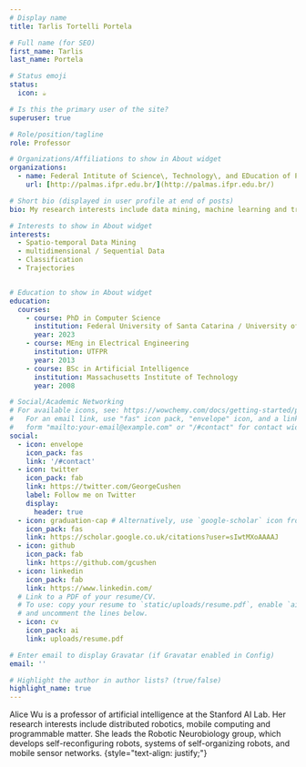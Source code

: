 ```yaml
---
# Display name
title: Tarlis Tortelli Portela

# Full name (for SEO)
first_name: Tarlis
last_name: Portela

# Status emoji
status:
  icon: ☕️

# Is this the primary user of the site?
superuser: true

# Role/position/tagline
role: Professor

# Organizations/Affiliations to show in About widget
organizations:
  - name: Federal Intitute of Science\, Technology\, and EDucation of Parana
    url: [http://palmas.ifpr.edu.br/](http://palmas.ifpr.edu.br/)

# Short bio (displayed in user profile at end of posts)
bio: My research interests include data mining, machine learning and trajectories.

# Interests to show in About widget
interests:
  - Spatio-temporal Data Mining
  - multidimensional / Sequential Data
  - Classification
  - Trajectories


# Education to show in About widget
education:
  courses:
    - course: PhD in Computer Science
      institution: Federal University of Santa Catarina / University of Pisa
      year: 2023
    - course: MEng in Electrical Engineering
      institution: UTFPR
      year: 2013
    - course: BSc in Artificial Intelligence
      institution: Massachusetts Institute of Technology
      year: 2008

# Social/Academic Networking
# For available icons, see: https://wowchemy.com/docs/getting-started/page-builder/#icons
#   For an email link, use "fas" icon pack, "envelope" icon, and a link in the
#   form "mailto:your-email@example.com" or "/#contact" for contact widget.
social:
  - icon: envelope
    icon_pack: fas
    link: '/#contact'
  - icon: twitter
    icon_pack: fab
    link: https://twitter.com/GeorgeCushen
    label: Follow me on Twitter
    display:
      header: true
  - icon: graduation-cap # Alternatively, use `google-scholar` icon from `ai` icon pack
    icon_pack: fas
    link: https://scholar.google.co.uk/citations?user=sIwtMXoAAAAJ
  - icon: github
    icon_pack: fab
    link: https://github.com/gcushen
  - icon: linkedin
    icon_pack: fab
    link: https://www.linkedin.com/
  # Link to a PDF of your resume/CV.
  # To use: copy your resume to `static/uploads/resume.pdf`, enable `ai` icons in `params.yaml`,
  # and uncomment the lines below.
  - icon: cv
    icon_pack: ai
    link: uploads/resume.pdf

# Enter email to display Gravatar (if Gravatar enabled in Config)
email: ''

# Highlight the author in author lists? (true/false)
highlight_name: true
---
```


Alice Wu is a professor of artificial intelligence at the Stanford AI Lab. Her research interests include distributed robotics, mobile computing and programmable matter. She leads the Robotic Neurobiology group, which develops self-reconfiguring robots, systems of self-organizing robots, and mobile sensor networks.
{style="text-align: justify;"}
